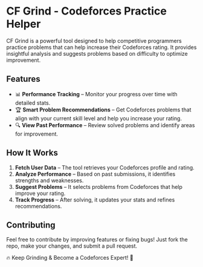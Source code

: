 # CF Grind - Codeforces Practice Helper

CF Grind is a powerful tool designed to help competitive programmers practice problems that can help increase their Codeforces rating. It provides insightful analysis and suggests problems based on difficulty to optimize improvement.

## Features
- 📊 **Performance Tracking** – Monitor your progress over time with detailed stats.
- 🏆 **Smart Problem Recommendations** – Get Codeforces problems that align with your current skill level and help you increase your rating.
- 🔍 **View Past Performance** – Review solved problems and identify areas for improvement.

## How It Works
1. **Fetch User Data** – The tool retrieves your Codeforces profile and rating.
2. **Analyze Performance** – Based on past submissions, it identifies strengths and weaknesses.
3. **Suggest Problems** – It selects problems from Codeforces that help improve your rating.
4. **Track Progress** – After solving, it updates your stats and refines recommendations.

## Contributing
Feel free to contribute by improving features or fixing bugs! Just fork the repo, make your changes, and submit a pull request. 

🔥 Keep Grinding & Become a Codeforces Expert! 🚀

